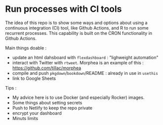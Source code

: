 # Run processes with CI tools

The idea of this repo is to show some ways and options about using a continuous integration (CI) tool, like Github Actions, and R to run some recurrent processes.
This capability is built on the CRON functionality in Github Actions.

Main things doable :

+ update an html dahsboard with `flexdashboard` : "lighweight automation"
+ interact with Twitter with `rtweet`. Morphea is an example of this : https://github.com/tillac/morphea
+ compile and push `pkgdown`/`bookdown`/README : already in use in `usethis`
+ link to Google Sheets


Tips :

+ My advice here is to use Docker (and especially Rocker) images.
+ Some things about setting secrets
+ Push to Netlify to keep the repo private
+ encrypt your dashboard 
+ Minuts limits
